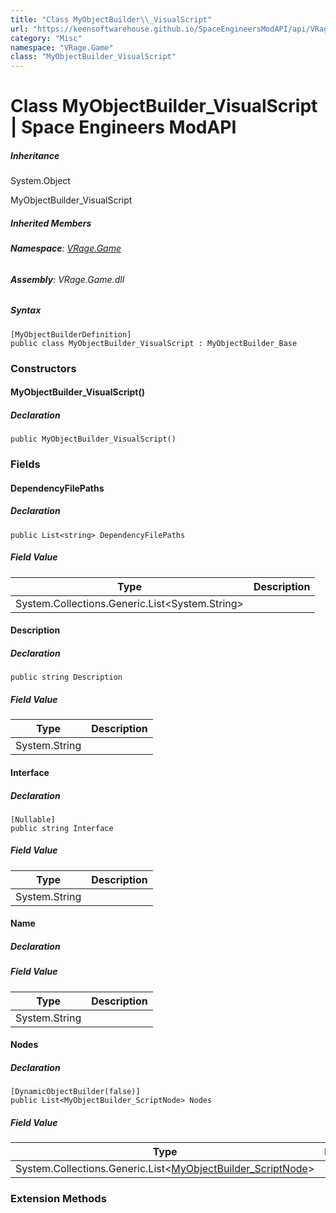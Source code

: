 ```yaml
---
title: "Class MyObjectBuilder\\_VisualScript"
url: "https://keensoftwarehouse.github.io/SpaceEngineersModAPI/api/VRage.Game.MyObjectBuilder_VisualScript.html"
category: "Misc"
namespace: "VRage.Game"
class: "MyObjectBuilder_VisualScript"
---
```


# Class MyObjectBuilder\_VisualScript | Space Engineers ModAPI

##### Inheritance

System.Object

MyObjectBuilder\_VisualScript

##### Inherited Members

###### **Namespace**: [VRage.Game](https://keensoftwarehouse.github.io/SpaceEngineersModAPI/api/VRage.Game.html)

###### **Assembly**: VRage.Game.dll

##### Syntax

```
[MyObjectBuilderDefinition]
public class MyObjectBuilder_VisualScript : MyObjectBuilder_Base
```

### Constructors

#### MyObjectBuilder\_VisualScript()

##### Declaration

```
public MyObjectBuilder_VisualScript()
```

### Fields

#### DependencyFilePaths

##### Declaration

```
public List<string> DependencyFilePaths
```

##### Field Value

| Type | Description |
| --- | --- |
| System.Collections.Generic.List<System.String\> |     |

#### Description

##### Declaration

```
public string Description
```

##### Field Value

| Type | Description |
| --- | --- |
| System.String |     |

#### Interface

##### Declaration

```
[Nullable]
public string Interface
```

##### Field Value

| Type | Description |
| --- | --- |
| System.String |     |

#### Name

##### Declaration

##### Field Value

| Type | Description |
| --- | --- |
| System.String |     |

#### Nodes

##### Declaration

```
[DynamicObjectBuilder(false)]
public List<MyObjectBuilder_ScriptNode> Nodes
```

##### Field Value

| Type | Description |
| --- | --- |
| System.Collections.Generic.List<[MyObjectBuilder\_ScriptNode](https://keensoftwarehouse.github.io/SpaceEngineersModAPI/api/VRage.Game.MyObjectBuilder_ScriptNode.html)\> |     |

### Extension Methods